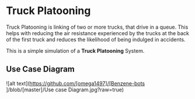 # Truck Platooning

Truck Platooning is linking of two or more trucks, that drive in a queue. This helps with reducing the air resistance experienced by the trucks at the back of the first truck and reduces the likelihood of being indulged in accidents.

This is a simple simulation of a **Truck Platooning** System.

## Use Case Diagram

![alt text](https://github.com/[omega1497]/[Benzene-bots
]/blob/[master]/Use case Diagram.jpg?raw=true)
